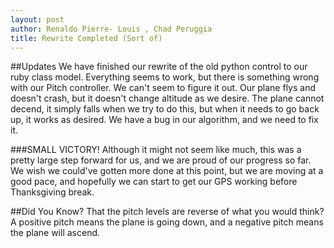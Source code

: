 ```yaml
---
layout: post
author: Renaldo Pierre- Louis , Chad Peruggia
title: Rewrite Completed (Sort of)
---
```


##Updates
We have finished our rewrite of the old python control to our ruby class model.  Everything seems to work, but there is something wrong with our Pitch controller.  We can't seem to figure it out.  Our plane flys and doesn't crash, but it doesn't change altitude as we desire.  The plane cannot decend, it simply falls when we try to do this, but when it needs to go back up, it works as desired.  We have a bug in our algorithm, and we need to fix it.

###SMALL VICTORY!
Although it might not seem like much, this was a pretty large step forward for us, and we are proud of our progress so far.  We wish we could've gotten more done at this point, but we are moving at a good pace, and hopefully we can start to get our GPS working before Thanksgiving break.

##Did You Know? 
That the pitch levels are reverse of what you would think? A positive pitch means the plane is going down, and a negative pitch means the plane will ascend.